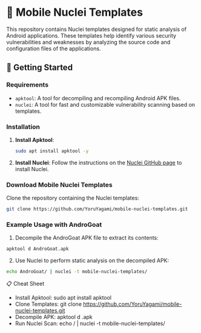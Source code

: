 # 📱 Mobile Nuclei Templates

This repository contains Nuclei templates designed for static analysis of Android applications. These templates help identify various security vulnerabilities and weaknesses by analyzing the source code and configuration files of the applications.

## 🚀 Getting Started

### Requirements

- `apktool`: A tool for decompiling and recompiling Android APK files.
- `nuclei`: A tool for fast and customizable vulnerability scanning based on templates.

### Installation

1. **Install Apktool**:
    ```sh
    sudo apt install apktool -y
    ```

2. **Install Nuclei**:
    Follow the instructions on the [Nuclei GitHub page](https://github.com/projectdiscovery/nuclei) to install Nuclei.

### Download Mobile Nuclei Templates

Clone the repository containing the Nuclei templates:
```sh
git clone https://github.com/YoruYagami/mobile-nuclei-templates.git
```

### Example Usage with AndroGoat

1. Decompile the AndroGoat APK file to extract its contents:
```sh
apktool d AndroGoat.apk
```

2. Use Nuclei to perform static analysis on the decompiled APK:
```sh
echo AndroGoat/ | nuclei -t mobile-nuclei-templates/
```

📋 Cheat Sheet
- Install Apktool: sudo apt install apktool
- Clone Templates: git clone https://github.com/YoruYagami/mobile-nuclei-templates.git
- Decompile APK: apktool d <your-app>.apk
- Run Nuclei Scan: echo <decompiled-app-path>/ | nuclei -t mobile-nuclei-templates/